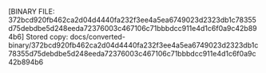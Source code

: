 [BINARY FILE: 372bcd920fb462ca2d04d4440fa232f3ee4a5ea6749023d2323db1c78355d75debdbe5d248eeda72376003c467106c71bbbdcc911e4d1c6f0a9c42b894b6]
Stored copy: docs/converted-binary/372bcd920fb462ca2d04d4440fa232f3ee4a5ea6749023d2323db1c78355d75debdbe5d248eeda72376003c467106c71bbbdcc911e4d1c6f0a9c42b894b6
